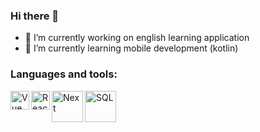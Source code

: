 ### Hi there 👋
- 🔭 I’m currently working on english learning application
- 🌱 I’m currently learning mobile development (kotlin)
<!--
**pavelmarkov/pavelmarkov** is a ✨ _special_ ✨ repository because its `README.md` (this file) appears on your GitHub profile.

Here are some ideas to get you started:

- 🔭 I’m currently working on ...
- 🌱 I’m currently learning ...
- 👯 I’m looking to collaborate on ...
- 🤔 I’m looking for help with ...
- 💬 Ask me about ...
- 📫 How to reach me: ...
- 😄 Pronouns: ...
- ⚡ Fun fact: ...
style="display: inline-block; margin: 10px;" 
-->

### Languages and tools:
<img alt="Vue" align="left" width="30px" src="https://upload.wikimedia.org/wikipedia/commons/thumb/9/95/Vue.js_Logo_2.svg/1200px-Vue.js_Logo_2.svg.png" />
<img alt="React" align="left" width="30px" src="https://upload.wikimedia.org/wikipedia/commons/thumb/a/a7/React-icon.svg/1024px-React-icon.svg.png" />
<img alt="Next" align="left" width="50px" src="https://upload.wikimedia.org/wikipedia/commons/thumb/8/8e/Nextjs-logo.svg/1200px-Nextjs-logo.svg.png" />
<img alt="SQL" align="left" width="50px" src="https://user-images.githubusercontent.com/76155975/158779393-1945f814-e9e6-441c-af71-49f99575f663.png" />
